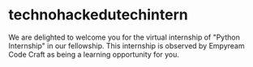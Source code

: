 # technohackedutechintern
We are delighted to welcome you for the virtual internship of "Python Internship" in our fellowship. This internship is observed by Empyream Code Craft as being a learning opportunity for you.
